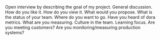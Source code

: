 Open interview by describing the goal of my project.
General discussion. How do you like it. How do you view it. What would you propose. 
What is the status of your team.
Where do you want to go.
Have you heard of dora metrics. 
What are you measuring. 
Culture in the team.
Learning focus.
Are you meeting customers?
Are you monitoring/measuring production systems?

